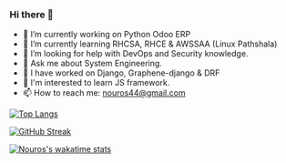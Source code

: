 ### Hi there 👋

<!--
**nou-ros/nou-ros** is a ✨ _special_ ✨ repository because its `README.md` (this file) appears on your GitHub profile.

Here are some ideas to get you started:
-->
- 🔭 I’m currently working on Python Odoo ERP
- 🌱 I’m currently learning RHCSA, RHCE & AWSSAA (Linux Pathshala)
- 🤔 I’m looking for help with DevOps and Security knowledge.
- 💬 Ask me about System Engineering. 
- :art: I have worked on Django, Graphene-django & DRF
- :book: I'm interested to learn JS framework.
- 📫 How to reach me: nouros44@gmail.com

[![Top Langs](https://github-readme-stats.vercel.app/api/top-langs/?username=nou-ros&layout=compact)](https://github.com/nou-ros/github-readme-stats)

[![GitHub Streak](https://github-readme-streak-stats.herokuapp.com?user=nou-ros&theme=merko&date_format=M%20j%5B%2C%20Y%5D)](https://git.io/streak-stats)

[![Nouros's wakatime stats](https://github-readme-stats.vercel.app/api/wakatime?username=nou-ros)](https://github.com/nou-ros/github-readme-stats)

